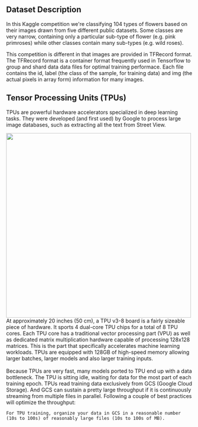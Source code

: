 ## Dataset Description
In this Kaggle competition we're classifying 104 types of flowers based on their images drawn from five different public datasets. Some classes are very narrow, containing only a particular sub-type of flower (e.g. pink primroses) while other classes contain many sub-types (e.g. wild roses).

This competition is different in that images are provided in TFRecord format. The TFRecord format is a container format frequently used in Tensorflow to group and shard data data files for optimal training performace.
Each file contains the id, label (the class of the sample, for training data) and img (the actual pixels in array form) information for many images. 

## Tensor Processing Units (TPUs)
TPUs are powerful hardware accelerators specialized in deep learning tasks. They were developed (and first used) by Google to process large image databases, such as extracting all the text from Street View.

  <img src="https://storage.googleapis.com/kaggle-media/tpu/tpu_cores_and_chips.png" width="500">
At approximately 20 inches (50 cm), a TPU v3-8 board is a fairly sizeable piece of hardware. It sports 4 dual-core TPU chips for a total of 8 TPU cores. Each TPU core has a traditional vector processing part (VPU) as well as dedicated matrix multiplication hardware capable of processing 128x128 matrices. This is the part that specifically accelerates machine learning workloads. TPUs are equipped with 128GB of high-speed memory allowing larger batches, larger models and also larger training inputs. 
<br> <br>
Because TPUs are very fast, many models ported to TPU end up with a data bottleneck. The TPU is sitting idle, waiting for data for the most part of each training epoch. TPUs read training data exclusively from GCS (Google Cloud Storage). And GCS can sustain a pretty large throughput if it is continuously streaming from multiple files in parallel. Following a couple of best practices will optimize the throughput:

    For TPU training, organize your data in GCS in a reasonable number (10s to 100s) of reasonably large files (10s to 100s of MB). 
